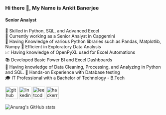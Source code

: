 
### Hi there 👋, My Name is Ankit Banerjee
#### Senior Analyst

 💫 Skilled in Python, SQL, and Advanced Excel  
 🏢 Currently working as a Senior Analyst in Capgemini  
 🦾 Having Knowledge of various Python libraries such as Pandas, Matplotlib, Numpy
 🔬 Efficient in Exploratory Data Analysis  
 📈 Having knowledge of OpenPyXL used for Excel Automations  
 📚 Developed Basic Power BI and Excel Dashboards  
 💭 Having knowledge of Data Cleaning, Processing, and Analyzing in Python and SQL.
 🐛 Hands-on Experience with Database testing  
 🎓 IT Professional with a Bachelor of Technology - B.Tech




[<img src='https://cdn.jsdelivr.net/npm/simple-icons@3.0.1/icons/github.svg' alt='github' height='40'>](https://github.com/Ankit1032)  [<img src='https://cdn.jsdelivr.net/npm/simple-icons@3.0.1/icons/linkedin.svg' alt='linkedin' height='40'>](https://www.linkedin.com/in//ankit-banerjee-a2b470155//)  [<img src='https://cdn.jsdelivr.net/npm/simple-icons@3.0.1/icons/leetcode.svg' alt='leetcode' height='40'>](https://leetcode.com/Ankit1032/)  [<img src='https://cdn.jsdelivr.net/npm/simple-icons@3.0.1/icons/hackerrank.svg' alt='hackerrank' height='40'>](https://www.hackerrank.com/techguy_ankit101?hr_r=1)  



![Anurag's GitHub stats](https://github-readme-stats.vercel.app/api?username=ankit1032&show_icons=true&theme=radical)
